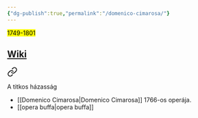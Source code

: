 ```yaml
---
{"dg-publish":true,"permalink":"/domenico-cimarosa/"}
---
```


<mark>1749-1801</mark>

## [Wiki](https://www.wikiwand.com/hu/Domenico_Cimarosa)


<div class="transclusion internal-embed is-loaded"><a class="markdown-embed-link" href="/il-matrimonio-segreto/" aria-label="Open link"><svg xmlns="http://www.w3.org/2000/svg" width="24" height="24" viewBox="0 0 24 24" fill="none" stroke="currentColor" stroke-width="2" stroke-linecap="round" stroke-linejoin="round" class="svg-icon lucide-link"><path d="M10 13a5 5 0 0 0 7.54.54l3-3a5 5 0 0 0-7.07-7.07l-1.72 1.71"></path><path d="M14 11a5 5 0 0 0-7.54-.54l-3 3a5 5 0 0 0 7.07 7.07l1.71-1.71"></path></svg></a><div class="markdown-embed">




A titkos házasság

- [[Domenico Cimarosa\|Domenico Cimarosa]] 1766-os operája.
- [[opera buffa\|opera buffa]]

</div></div>
